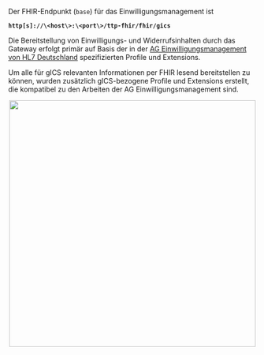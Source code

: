 Der FHIR-Endpunkt (```base```) für das Einwilligungsmanagement ist

<strong>```http[s]://\<host\>:\<port\>/ttp-fhir/fhir/gics```</strong>

Die Bereitstellung von Einwilligungs- und Widerrufsinhalten durch das Gateway erfolgt primär auf Basis der in der [AG Einwilligungsmanagement von HL7 Deutschland](https://ig.fhir.de/einwilligungsmanagement/stable/Home.html) spezifizierten Profile und Extensions.

Um alle für gICS relevanten Informationen per FHIR lesend bereitstellen zu können, wurden zusätzlich gICS-bezogene Profile und Extensions erstellt, die kompatibel zu den Arbeiten der AG Einwilligungsmanagement sind.

<p align="center">
  <img width="500" src="assets/images/fhirgateway-gics.png">
</p>
